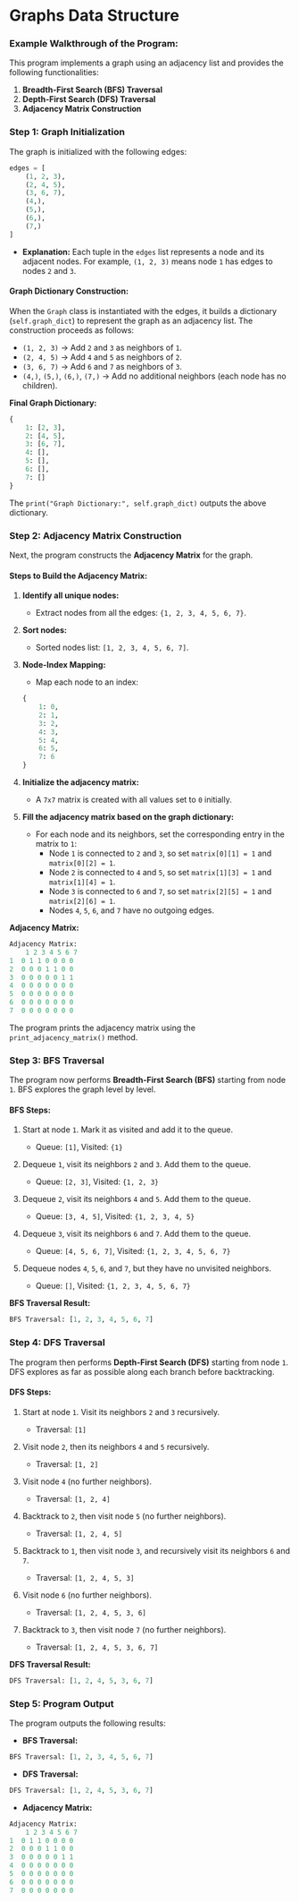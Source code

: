 # Graphs Data Structure

### Example Walkthrough of the Program:

This program implements a graph using an adjacency list and provides the following functionalities:

1. **Breadth-First Search (BFS) Traversal**
2. **Depth-First Search (DFS) Traversal**
3. **Adjacency Matrix Construction**

### Step 1: **Graph Initialization**

The graph is initialized with the following edges:

```python
edges = [
    (1, 2, 3),
    (2, 4, 5),
    (3, 6, 7),
    (4,),
    (5,),
    (6,),
    (7,)
]
```

- **Explanation:** Each tuple in the `edges` list represents a node and its adjacent nodes. For example, `(1, 2, 3)` means node `1` has edges to nodes `2` and `3`.

#### Graph Dictionary Construction:

When the `Graph` class is instantiated with the edges, it builds a dictionary (`self.graph_dict`) to represent the graph as an adjacency list. The construction proceeds as follows:

- `(1, 2, 3)` → Add `2` and `3` as neighbors of `1`.
- `(2, 4, 5)` → Add `4` and `5` as neighbors of `2`.
- `(3, 6, 7)` → Add `6` and `7` as neighbors of `3`.
- `(4,)`, `(5,)`, `(6,)`, `(7,)` → Add no additional neighbors (each node has no children).

**Final Graph Dictionary:**

```python
{
    1: [2, 3],
    2: [4, 5],
    3: [6, 7],
    4: [],
    5: [],
    6: [],
    7: []
}
```

The `print("Graph Dictionary:", self.graph_dict)` outputs the above dictionary.

### Step 2: **Adjacency Matrix Construction**

Next, the program constructs the **Adjacency Matrix** for the graph.

#### Steps to Build the Adjacency Matrix:

1. **Identify all unique nodes:**
   - Extract nodes from all the edges: `{1, 2, 3, 4, 5, 6, 7}`.
2. **Sort nodes:**
   - Sorted nodes list: `[1, 2, 3, 4, 5, 6, 7]`.
3. **Node-Index Mapping:**

   - Map each node to an index:

   ```python
   {
       1: 0,
       2: 1,
       3: 2,
       4: 3,
       5: 4,
       6: 5,
       7: 6
   }
   ```

4. **Initialize the adjacency matrix:**

   - A `7x7` matrix is created with all values set to `0` initially.

5. **Fill the adjacency matrix based on the graph dictionary:**
   - For each node and its neighbors, set the corresponding entry in the matrix to `1`:
     - Node `1` is connected to `2` and `3`, so set `matrix[0][1] = 1` and `matrix[0][2] = 1`.
     - Node `2` is connected to `4` and `5`, so set `matrix[1][3] = 1` and `matrix[1][4] = 1`.
     - Node `3` is connected to `6` and `7`, so set `matrix[2][5] = 1` and `matrix[2][6] = 1`.
     - Nodes `4`, `5`, `6`, and `7` have no outgoing edges.

**Adjacency Matrix:**

```python
Adjacency Matrix:
    1 2 3 4 5 6 7
1  0 1 1 0 0 0 0
2  0 0 0 1 1 0 0
3  0 0 0 0 0 1 1
4  0 0 0 0 0 0 0
5  0 0 0 0 0 0 0
6  0 0 0 0 0 0 0
7  0 0 0 0 0 0 0
```

The program prints the adjacency matrix using the `print_adjacency_matrix()` method.

### Step 3: **BFS Traversal**

The program now performs **Breadth-First Search (BFS)** starting from node `1`. BFS explores the graph level by level.

#### BFS Steps:

1. Start at node `1`. Mark it as visited and add it to the queue.
   - Queue: `[1]`, Visited: `{1}`
2. Dequeue `1`, visit its neighbors `2` and `3`. Add them to the queue.

   - Queue: `[2, 3]`, Visited: `{1, 2, 3}`

3. Dequeue `2`, visit its neighbors `4` and `5`. Add them to the queue.

   - Queue: `[3, 4, 5]`, Visited: `{1, 2, 3, 4, 5}`

4. Dequeue `3`, visit its neighbors `6` and `7`. Add them to the queue.

   - Queue: `[4, 5, 6, 7]`, Visited: `{1, 2, 3, 4, 5, 6, 7}`

5. Dequeue nodes `4`, `5`, `6`, and `7`, but they have no unvisited neighbors.
   - Queue: `[]`, Visited: `{1, 2, 3, 4, 5, 6, 7}`

**BFS Traversal Result:**

```python
BFS Traversal: [1, 2, 3, 4, 5, 6, 7]
```

### Step 4: **DFS Traversal**

The program then performs **Depth-First Search (DFS)** starting from node `1`. DFS explores as far as possible along each branch before backtracking.

#### DFS Steps:

1. Start at node `1`. Visit its neighbors `2` and `3` recursively.

   - Traversal: `[1]`

2. Visit node `2`, then its neighbors `4` and `5` recursively.

   - Traversal: `[1, 2]`

3. Visit node `4` (no further neighbors).

   - Traversal: `[1, 2, 4]`

4. Backtrack to `2`, then visit node `5` (no further neighbors).

   - Traversal: `[1, 2, 4, 5]`

5. Backtrack to `1`, then visit node `3`, and recursively visit its neighbors `6` and `7`.

   - Traversal: `[1, 2, 4, 5, 3]`

6. Visit node `6` (no further neighbors).

   - Traversal: `[1, 2, 4, 5, 3, 6]`

7. Backtrack to `3`, then visit node `7` (no further neighbors).
   - Traversal: `[1, 2, 4, 5, 3, 6, 7]`

**DFS Traversal Result:**

```python
DFS Traversal: [1, 2, 4, 5, 3, 6, 7]
```

### Step 5: **Program Output**

The program outputs the following results:

- **BFS Traversal:**

```python
BFS Traversal: [1, 2, 3, 4, 5, 6, 7]
```

- **DFS Traversal:**

```python
DFS Traversal: [1, 2, 4, 5, 3, 6, 7]
```

- **Adjacency Matrix:**

```python
Adjacency Matrix:
    1 2 3 4 5 6 7
1  0 1 1 0 0 0 0
2  0 0 0 1 1 0 0
3  0 0 0 0 0 1 1
4  0 0 0 0 0 0 0
5  0 0 0 0 0 0 0
6  0 0 0 0 0 0 0
7  0 0 0 0 0 0 0
```
